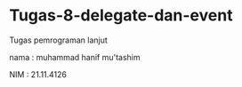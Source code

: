 # Tugas-8-delegate-dan-event
Tugas pemrograman lanjut 

nama : muhammad hanif mu'tashim

NIM : 21.11.4126
